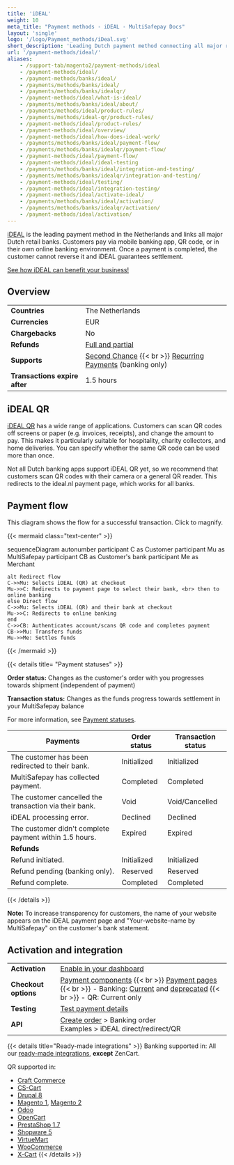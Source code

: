 ```yaml
---
title: 'iDEAL'
weight: 10
meta_title: "Payment methods - iDEAL - MultiSafepay Docs"
layout: 'single'
logo: '/logo/Payment_methods/iDeal.svg' 
short_description: 'Leading Dutch payment method connecting all major retail banks.'
url: '/payment-methods/ideal/'
aliases:
    - /support-tab/magento2/payment-methods/ideal
    - /payment-methods/ideal/
    - /payment-methods/banks/ideal/
    - /payments/methods/banks/ideal/
    - /payments/methods/banks/idealqr/
    - /payment-methods/ideal/what-is-ideal/
    - /payments/methods/banks/ideal/about/
    - /payments/methods/ideal/product-rules/
    - /payments/methods/ideal-qr/product-rules/
    - /payment-methods/ideal/product-rules/
    - /payment-methods/ideal/overview/
    - /payment-methods/ideal/how-does-ideal-work/
    - /payments/methods/banks/ideal/payment-flow/
    - /payments/methods/banks/idealqr/payment-flow/
    - /payment-methods/ideal/payment-flow/
    - /payment-methods/ideal/ideal-testing
    - /payments/methods/banks/ideal/integration-and-testing/
    - /payments/methods/banks/idealqr/integration-and-testing/
    - /payment-methods/ideal/testing/
    - /payment-methods/ideal/integration-testing/
    - /payment-methods/ideal/activate-ideal/
    - /payments/methods/banks/ideal/activation/
    - /payments/methods/banks/idealqr/activation/
    - /payment-methods/ideal/activation/
---
```


[iDEAL](https://www.ideal.nl/en/) is the leading payment method in the Netherlands and links all major Dutch retail banks. Customers pay via mobile banking app, QR code, or in their own online banking environment. Once a payment is completed, the customer cannot reverse it and iDEAL guarantees settlement.

[See how iDEAL can benefit your business!](https://www.multisafepay.com/solutions/payment-methods/ideal)

## Overview

|   |   |   |
|---|---|---|
| **Countries**  | The Netherlands  | 
| **Currencies**  | EUR | 
| **Chargebacks**  | No | 
| **Refunds** | [Full and partial](/refunds/#full-and-partial-refunds) |
| **Supports** | [Second Chance](/features/second-chance/) {{< br >}} [Recurring Payments](/payments/recurring-payments/) (banking only) |
| **Transactions expire after** | 1.5 hours |

## iDEAL QR
 
[iDEAL QR](https://www.ideal.nl/en/businesses/offer-ideal-qr/) has a wide range of applications. Customers can scan QR codes off screens or paper (e.g. invoices, receipts), and change the amount to pay. This makes it particularly suitable for hospitality, charity collectors, and home deliveries. You can specify whether the same QR code can be used more than once.

Not all Dutch banking apps support iDEAL QR yet, so we recommend that customers scan QR codes with their camera or a general QR reader. This redirects to the ideal.nl payment page, which works for all banks. 

## Payment flow

This diagram shows the flow for a successful transaction. Click to magnify.

{{< mermaid class="text-center" >}}

sequenceDiagram
    autonumber
    participant C as Customer
    participant Mu as MultiSafepay
    participant CB as Customer's bank
    participant Me as Merchant

    alt Redirect flow
    C->>Mu: Selects iDEAL (QR) at checkout
    Mu->>C: Redirects to payment page to select their bank, <br> then to online banking
    else Direct flow
    C->>Mu: Selects iDEAL (QR) and their bank at checkout
    Mu->>C: Redirects to online banking
    end
    C->>CB: Authenticates account/scans QR code and completes payment
    CB->>Mu: Transfers funds 
    Mu->>Me: Settles funds

{{< /mermaid >}}
&nbsp;   

{{< details title= "Payment statuses" >}}

**Order status:** Changes as the customer's order with you progresses towards shipment (independent of payment)

**Transaction status:** Changes as the funds progress towards settlement in your MultiSafepay balance

For more information, see [Payment statuses](/payments/payment-statuses/).

| Payments | Order status | Transaction status |
|---|---|---|
| The customer has been redirected to their bank. | Initialized | Initialized |
| MultiSafepay has collected payment. | Completed | Completed |
| The customer cancelled the transaction via their bank. | Void   | Void/Cancelled   |
| iDEAL processing error. | Declined   | Declined   |
| The customer didn't complete payment within 1.5 hours. | Expired | Expired |
|**Refunds**|||
| Refund initiated. | Initialized | Initialized |
| Refund pending (banking only).  | Reserved | Reserved |
| Refund complete. | Completed | Completed |
{{< /details >}}

**Note:** To increase transparency for customers, the name of your website appears on the iDEAL payment page and "Your-website-name by MultiSafepay" on the customer's bank statement.

## Activation and integration

| | |
|---|---|
| **Activation** | [Enable in your dashboard](/payments/activating-payment-methods/#enable-in-dashboard) |
| **Checkout options** | [Payment components](/payment-components/) {{< br >}} [Payment pages](/payment-pages/) {{< br >}} - Banking: [Current](/payment-pages/activation/) and [deprecated](/payment-pages/deprecated/) {{< br >}} - QR: Current only |
| **Testing** | [Test payment details](/testing/test-payment-details/#banking-methods) |
| **API** | [Create order](https://docs-api.multisafepay.com/reference/createorder) > Banking order <br> Examples > iDEAL direct/redirect/QR |

{{< details title="Ready-made integrations" >}} 
Banking supported in: All our [ready-made integrations](/integrations/ready-made/), **except** ZenCart. 

QR supported in:
- [Craft Commerce](/craft-commerce/) 
- [CS-Cart](/cs-cart/) 
- [Drupal 8](/drupal-8-9/) 
- [Magento 1](/magento-1/), [Magento 2](/magento-2/) 
- [Odoo](/odoo/) 
- [OpenCart](/opencart/) 
- [PrestaShop 1.7](/prestashop-1-7/) 
- [Shopware 5](/shopware-5/) 
- [VirtueMart](/virtuemart/) 
- [WooCommerce](/woo-commerce/) 
- [X-Cart](/x-cart/) 
{{< /details >}} 


